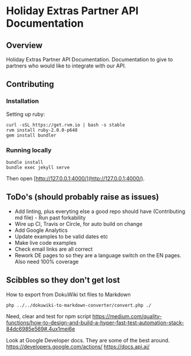 # Holiday Extras Partner API Documentation

## Overview

Holiday Extras Partner API Documentation. Documentation to give to partners who would like to integrate with our API.

## Contributing

### Installation

Setting up ruby:

    curl -sSL https://get.rvm.io | bash -s stable
    rvm install ruby-2.0.0-p648
    gem install bundler

### Running locally

    bundle install
    bundle exec jekyll serve

Then open [http://127.0.0.1:4000/](http://127.0.0.1:4000/).

## ToDo's (should probably raise as issues)

- Add linting, plus everyting else a good repo should have (Contributing md file) - Run past forkability
- Wire up CI, Travis or Circle, for auto build on change
- Add Google Analytics
- Update examples to be valid dates etc
- Make live code examples
- Check email links are all correct
- Rework DE pages to so they are a language switch on the EN pages. Also need 100% coverage

## Scibbles so they don't get lost

How to export from DokuWiki txt files to Markdown

    php ../../dokuwiki-to-markdown-converter/convert.php ./

Need, clear and test for npm script
https://medium.com/quality-functions/how-to-design-and-build-a-hyper-fast-test-automation-stack-84dc6985e569#.4ux1mej6e

Look at Google Developer docs. They are some of the best around. https://developers.google.com/actions/  https://docs.api.ai/

